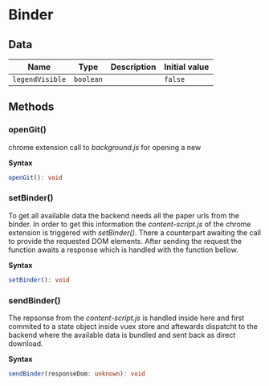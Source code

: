 # Binder

## Data

| Name            | Type      | Description | Initial value |
| --------------- | --------- | ----------- | ------------- |
| `legendVisible` | `boolean` |             | `false`       |

## Methods

### openGit()

chrome extension call to _background.js_ for opening a new

**Syntax**

```typescript
openGit(): void
```

### setBinder()

To get all available data the backend needs all the paper urls from the binder.
In order to get this information
the _content-script.js_ of the chrome extension is triggered with _setBinder()_.
There a counterpart awaiting the call to provide the requested DOM elements.
After sending the request the function awaits a response which is handled with
the function bellow.

**Syntax**

```typescript
setBinder(): void
```

### sendBinder()

The repsonse from the _content-script.js_ is handled inside here and first
commited to a state object inside vuex store and aftewards
dispatcht to the backend where the available data is bundled and sent back as
direct download.

**Syntax**

```typescript
sendBinder(responseDom: unknown): void
```


